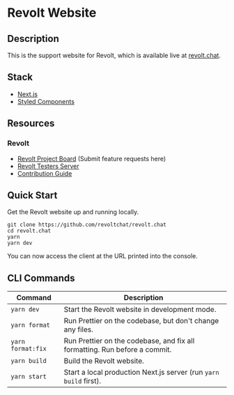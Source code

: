 # Revolt Website

## Description

This is the support website for Revolt, which is available live at [revolt.chat](https://revolt.chat).

## Stack

-   [Next.js](https://nextjs.org/)
-   [Styled Components](https://styled-components.com/)

## Resources

### Revolt

-   [Revolt Project Board](https://github.com/revoltchat/revolt/discussions) (Submit feature requests here)
-   [Revolt Testers Server](https://app.revolt.chat/invite/Testers)
-   [Contribution Guide](https://developers.revolt.chat/contributing)

## Quick Start

Get the Revolt website up and running locally.

```
git clone https://github.com/revoltchat/revolt.chat
cd revolt.chat
yarn
yarn dev
```

You can now access the client at the URL printed into the console.

## CLI Commands

| Command           | Description                                                                |
| ----------------- | -------------------------------------------------------------------------- |
| `yarn dev`        | Start the Revolt website in development mode.                              |
| `yarn format`     | Run Prettier on the codebase, but don't change any files.                  |
| `yarn format:fix` | Run Prettier on the codebase, and fix all formatting. Run before a commit. |
| `yarn build`      | Build the Revolt website.                                                  |
| `yarn start`      | Start a local production Next.js server (run `yarn build` first).          |
